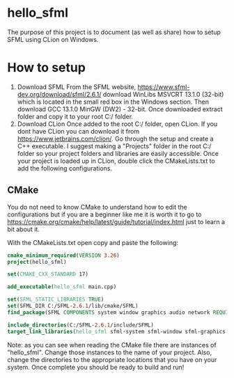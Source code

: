 # hello_sfml
The purpose of this project is to document (as well as share) how to setup SFML using CLion on Windows.

# How to setup
1. Download SFML
From the SFML website, https://www.sfml-dev.org/download/sfml/2.6.1/ download WinLibs MSVCRT 13.1.0 (32-bit) which is located in the small red box in the Windows section. Then download GCC 13.1.0 MinGW (DW2) - 32-bit. Once downloaded extract folder and copy it to your root C:/ folder.
2. Download CLion
Once added to the root C:/ folder, open CLion. If you dont have CLion you can download it from https://www.jetbrains.com/clion/. Go through the setup and create a C++ executable. I suggest making a "Projects" folder in the root C:/ folder 
so your project folders and libraries are easily accessible. Once your project is loaded up in CLion, double click the CMakeLists.txt to add the following configurations.

## CMake
You do not need to know CMake to understand how to edit the configurations but if you are a beginner like me it is worth it to go to https://cmake.org/cmake/help/latest/guide/tutorial/index.html just to learn a bit about it. 

With the CMakeLists.txt
open copy and paste the following:
```cmake
cmake_minimum_required(VERSION 3.26)
project(hello_sfml)

set(CMAKE_CXX_STANDARD 17)

add_executable(hello_sfml main.cpp)

set(SFML_STATIC_LIBRARIES TRUE)
set(SFML_DIR C:/SFML-2.6.1/lib/cmake/SFML)
find_package(SFML COMPONENTS system window graphics audio network REQUIRED)

include_directories(C:/SFML-2.6.1/include/SFML)
target_link_libraries(hello_sfml sfml-system sfml-window sfml-graphics sfml-audio)
```
Note: as you can see when reading the CMake file there are instances of "hello_sfml". Change those instances to the name of your project. Also, change the directories to the appropriate locations that you have on your system. Once complete you should be ready to
build and run!
